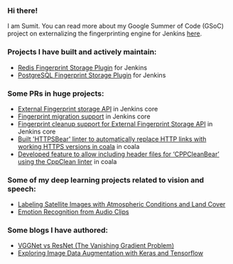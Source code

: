 ### Hi there!

I am Sumit. You can read more about my Google Summer of Code (GSoC) project on externalizing the fingerprinting engine for Jenkins [here](https://www.jenkins.io/projects/gsoc/2020/projects/external-fingerprint-storage/).

### Projects I have built and actively maintain:
- [Redis Fingerprint Storage Plugin](https://github.com/jenkinsci/redis-fingerprint-storage-plugin) for Jenkins
- [PostgreSQL Fingerprint Storage Plugin](https://github.com/jenkinsci/postgresql-fingerprint-storage-plugin) for Jenkins

### Some PRs in huge projects:
- [External Fingerprint storage API](https://github.com/jenkinsci/jenkins/pull/4731) in Jenkins core
- [Fingerprint migration support](https://github.com/jenkinsci/jenkins/pull/4825) in Jenkins core
- [Fingerprint cleanup support for External Fingerprint Storage API](https://github.com/jenkinsci/jenkins/pull/4817) in Jenkins core
- [Built 'HTTPSBear' linter to automatically replace HTTP links with working HTTPS versions in coala](https://github.com/coala/coala-bears/pull/2063/files) in coala
- [Developed feature to allow including header files for ‘CPPCleanBear’ using the CppClean linter](https://github.com/coala/coala-bears/pull/2037/files) in coala

### Some of my deep learning projects related to vision and speech:
- [Labeling Satellite Images with Atmospheric Conditions and Land Cover](https://github.com/stellargo/Deep-Learning-Projects/blob/master/AN%20IMAGE%20SEGMENTATION%20PROBLEM/ImageSegmentationProblem.ipynb)
- [Emotion Recognition from Audio Clips](https://github.com/stellargo/Deep-Learning-Projects/blob/master/SPEECH%20EMOTION%20PROBLEM/SpeechEmotion.ipynb)

### Some blogs I have authored:
- [VGGNet vs ResNet (The Vanishing Gradient Problem)](https://towardsdatascience.com/vggnet-vs-resnet-924e9573ca5c)
- [Exploring Image Data Augmentation with Keras and Tensorflow](https://towardsdatascience.com/exploring-image-data-augmentation-with-keras-and-tensorflow-a8162d89b844)

<!--
**stellargo/stellargo** is a ✨ _special_ ✨ repository because its `README.md` (this file) appears on your GitHub profile.

Here are some ideas to get you started:

- 🔭 I’m currently working on ...
- 🌱 I’m currently learning ...
- 👯 I’m looking to collaborate on ...
- 🤔 I’m looking for help with ...
- 💬 Ask me about ...
- 📫 How to reach me: ...
- 😄 Pronouns: ...
- ⚡ Fun fact: ...
-->

